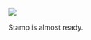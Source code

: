 ![](https://db-feed.s3.amazonaws.com/legacy/Screenshot_from_2020_04_17_00_04_30-1587096298108.png)

Stamp is almost ready.
